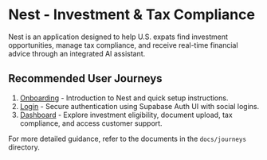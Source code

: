# Nest - Investment & Tax Compliance

Nest is an application designed to help U.S. expats find investment opportunities, manage tax compliance, and receive real-time financial advice through an integrated AI assistant.

## Recommended User Journeys

1. [Onboarding](docs/journeys/onboarding.md) - Introduction to Nest and quick setup instructions.
2. [Login](docs/journeys/login.md) - Secure authentication using Supabase Auth UI with social logins.
3. [Dashboard](docs/journeys/dashboard.md) - Explore investment eligibility, document upload, tax compliance, and access customer support.

For more detailed guidance, refer to the documents in the `docs/journeys` directory.